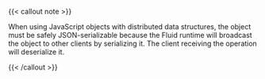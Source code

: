 {{< callout note >}}

When using JavaScript objects with distributed data structures, the object must be safely JSON-serializable
because the Fluid runtime will broadcast the object to other clients by serializing it. The client receiving the
operation will deserialize it.

{{< /callout >}}
